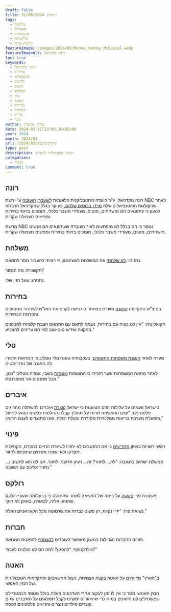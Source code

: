 ```yaml
---
draft: false
title: רסיסים 31/03/2024
tags:
  - מלחמה
  - סאטירה
  - אקטואליה
  - פוליטיקה
  - חרבות-ברזל
featureImage: /images/2024/03/Ronna_Romney_McDaniel.webp
featureImageAlt: רונה מקדניאל
toc: true
keywords:
  - רונה מקדניאל
  - ארה"ב
  - אקטואליה
  - חדשות
  - חמאס
  - חטופים
  - פרו
  - האטה
  - בחירות
  - משלחת
  - מו"מ
  - פינוי
author: נמרוד איזנברג
date: 2024-03-31T13:05:16+02:00
year: 2024
month: 2024/03
url: /2024/03/31/רסיסים/
type: post
description: רסיסי אקטואליה לתאריך
categories:
  - הומור
comment: true
---
```

## רונה
רונה מקדניאל, יו"ר הועדה הרפובליקנית הלאומית [לשעבר](https://www.ynet.co.il/news/article/bk7oup9np), [הועזבה](https://edition.cnn.com/2024/03/26/media/nbc-news-ousts-ronna-mcdaniel/index.html) ע"י רשת NBC לאחר שהקולגות הפוטנציאלים שלה [מרדו בבוסים שלהם](https://www.ynet.co.il/news/article/s16jzi11k0), בעיקר בגלל שמקדניאל הרבתה לטעון כי עיתונאים הם מושחתים, מוטים, מעודדי משבר כלכלי, תומכים בזיופי בחירות ומפיצים תעמולה שקרית.

מרשת NBC נמסר כי הם בכלל לא מופתעים לאור העובדה שעיתונאים הם אנשים מושחתים, מוטים, מעודדי משבר כלכלי, תומכים בזיופי בחירות ומפיצים תעמולה שקרית.
## משלחת
נתניהו: [לא שלחתי](https://www.haaretz.co.il/news/politics/war-2023/2024-03-27/ty-article-live/0000018e-7ce0-d9f5-a7ae-7eed93b10000?liveBlogItemId=448581976#448581976) את המשלחת לוושינגטון כי רציתי להעביר מסר לחמאס.

תקשורת: מה המסר?

נתניהו: שעל הזין שלי.
## בחירות
במוצ"ש התקיימה [הפגנה](https://www.ynet.co.il/news/article/sycr3cby0) סוערת במיוחד בתביעה לקדם את המו"מ לשחרור החטופים והקדמת הבחירות.

הקואליציה: "אין לנו בעיה עם בחירות, נשמח לתאם עם החמאס הצבת קלפיות לחטופים בתקווה שידעו טוב-טוב למי הם צריכים להצביע."
## טלי
סערה לאחר [הפגנת משפחות החטופים](https://www.ynet.co.il/news/article/r1ype9ly0), בעקבותיה טענה טלי גוטליב כי המראות הזכירו לה הפגנה של טרוריסטים.

לאחר מחאת המשפחות אשר הזכירו כי החטופות [נאנסות](https://www.mako.co.il/news-military/2024_q1/Article-2b96e577d8b7e81026.htm) בשבי, אמרה גוטליב "נכון, אבל מאנסים אני מתפרנסת."
## איברים
בישראל זועמים על עלילות הדם הטוענות כי ישראל [קוצרת](https://www.the7eye.org.il/515023) איברים להשתלה מהרוגים פלסטינים: "עצם ההאשמה מרמז על תהליך קבלת החלטות כלשהו הנוגע לניהול והפעלת מערכת בריאות ממלכתית מסודרת ובעלת יכולת, ואנו מתנגדים לעצם הרעיון."
## פינוי
ראשי רשויות בצפון [מתריעים](https://www.haaretz.co.il/news/politics/2024-03-31/ty-article-magazine/.premium/0000018e-7fc0-d9f5-a7ae-7fcd0b140000) כי אם התושבים לא יחזרו לשיגרת החיים בהקדם, הקהילות יתפרקו ולא ישארו אזרחים שיסכימו לחזור.

ממשלת ישראל בתגובה: "לח... לחזור? זה... רעיון חדשני. לחזור. תנו לנו רגע לחשוב ו... נחזור אליכם עם תשובה."
## רולקס
משטרת פרו [פשטה](https://www.haaretz.co.il/news/world/america/2024-03-31/ty-article/.premium/0000018e-9357-d9a4-a7bf-df5feca60000) על ביתה של הנשיאה לאחר שהתגלה כי בבעלותה שעוני רולקס שהגיעו אליה, לכאורה, באופן לא חוקי.

נשיאת פרו: "ידיי נקיות, הן פשוט כבדות אחושרמוטה מכל הקאראטים האלה."
## חברות
פורום החברות הגדולות במשק מאפשר לעובדים [להצטרף](https://www.haaretz.co.il/tmr/news/2024-03-31/ty-article/0000018e-934d-d229-adae-93dfaed70000) להפגנות המחאה.

גולדקנופף: "להפגין? למה הם לא הולכים לעבוד?"
## האטה
ב"הארץ" [מדווחים](https://www.haaretz.co.il/news/politi/2024-03-31/ty-article/.premium/0000018e-90bc-d9a4-a7bf-dcfdb57a0000) על האטה בקצה הצמיחה, ניצול המשאבים והתקדמות הטכנולוגית של המין האנושי.

המין האנושי מסר כי אין לו זמן לעקוב אחרי העדכונים האלה בגלל מטוסי הכמטריילס שמשתילים לנו חיסונים במוח כדי שהיהודים ימשיכו לקבל תמלוגים על האיברים שהם קוצרים מילדים נוצרים והרוגים פלסטינים לפסח.
